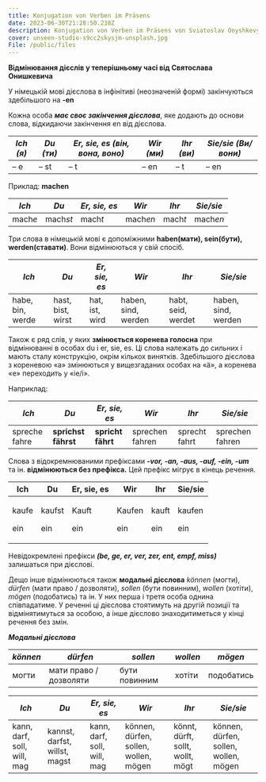 ```yaml
---
title: Konjugation von Verben im Präsens
date: 2023-06-30T21:28:50.238Z
description: Konjugation von Verben im Präsens von Sviatoslav Onyshkevych
cover: unseen-studio-s9cc2skysjm-unsplash.jpg
File: /public/files
---
```



**Відмінювання дієслів у теперішньому часі від Святослава Онишкевича** 


У німецькій мові дієслова в інфінітиві (неозначеній формі) закінчуються здебільшого на **-en**

Кожна особа ***має своє закінчення дієслова***, яке додають до основи слова, відкидаючи закінчення en від дієслова.


|*Ich (я)* |*Du (ти)* |*Er, sie, es (він, вона, воно)* |*Wir (ми)* |*Ihr (ви)* |*Sie/sie (Ви/вони)* |
| - | - | - | - | - | - |
|– е|– st|– t|– en|– t|– en|

Приклад: **machen**

|*Ich* |*Du* |*Er, sie, es* |*Wir* |*Ihr* |*Sie/sie* |
| - | - | - | - | - | - |
|mach*e*|mach*st*|mach*t*|mach*en*|mach*t*|mach*en*|


Три слова в німецькій мові є допоміжними **haben(мати), sein(бути), werden(ставати)**. Вони відмінюються у свій спосіб.


|<p>*Ich*</p><p></p>|*Du* |*Er, sie, es* |*Wir*  |*Ihr* |*Sie/sie* |
| - | - | - | - | - | - |
|habe, bin, werde|hast, bist, wirst|hat, ist, wird|haben, sind, werden|habt, seid, werdet|haben, sind, werden|


Також є ряд слів, у яких **змінюється коренева голосна** при відмінюванні в особах du і er, sie, es. Ці слова належать до сильних і мають сталу конструкцію, окрім кількох винятків. Здебільшого дієслова з кореневою «а» змінюються у вищезгаданих особах на «ä», а коренева «е» переходить у «іе/і».

Наприклад:

|*Ich* |***Du*** |***Er, sie, es*** |*Wir*  |*Ihr* |*Sie/sie* |
| - | - | - | - | - | - |
|spreche fahre|**sprichst fährst**|**spricht fährt**|sprechen fahren|sprecht fahrt|sprechen fahren|


Слова з відокремнюваними префіксами ***-vor, -an, -aus, -auf, -ein, -um*** та ін. **відмінюються без префікса.** Цей префікс мігрує в кінець речення.


|Ich |Du |Er, sie, es |Wir |Ihr |Sie/sie |
| - | - | - | - | - | - |
|<p>kaufe </p><p>ein</p>|<p>kaufst </p><p>ein</p>|<p>Kauft</p><p>ein</p>|<p>Kaufen</p><p>ein</p>|<p>kauft </p><p>ein</p>|<p>kaufen </p><p>ein</p>|

Невідокремлені префікси ***(be, ge, er, ver, zer, ent, empf, miss)*** залишаться при дієслові.

Дещо інше відмінюються також **модальні дієслова** *können* (могти), *dürfen* (мати право / дозволяти), *sollen* (бути повинним), *wollen* (хотіти), *mögen* (подобатись) та ін. У них перша і третя особа однина співпадатиме. У реченні ці дієслова стоятимуть на другій позиції та відмінятимуться за особою, а інше дієслово знаходитиметься у кінці речення без змін.

***Модальні дієслова***


|*können*|*dürfen*|*sollen*|*wollen*|*mögen*|
| - | - | - | - | - |
|могти|мати право / дозволяти|бути повинним|хотіти|подобатись|

|*Ich* |*Du* |*Er, sie, es*  |*Wir*  |*Ihr* |*Sie/sie* |
| - | - | - | - | - | - |
|kann, darf, soll, will, mag|kannst, darfst, willst, magst|kann, darf, soll, will, mag|können, dürfen, sollen, wollen, mögen|könnt, dürft, sollt, wollt, mögt|können, dürfen, sollen, wollen, mögen|

